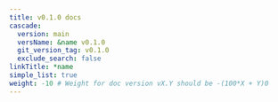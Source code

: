 ```yaml
---
title: v0.1.0 docs
cascade:
  version: main
  versName: &name v0.1.0
  git_version_tag: v0.1.0
  exclude_search: false
linkTitle: *name
simple_list: true
weight: -10 # Weight for doc version vX.Y should be -(100*X + Y)0
---
```

